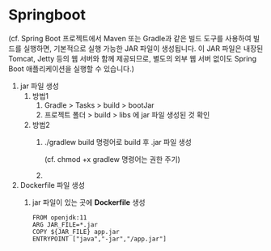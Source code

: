 # Springboot

(cf. Spring Boot 프로젝트에서 Maven 또는 Gradle과 같은 빌드 도구를 사용하여 빌드를 실행하면, 기본적으로 실행 가능한 JAR 파일이 생성됩니다. 이 JAR 파일은 내장된 Tomcat, Jetty 등의 웹 서버와 함께 제공되므로, 별도의 외부 웹 서버 없이도 Spring Boot 애플리케이션을 실행할 수 있습니다.)

1. jar 파일 생성
    1. 방법1
        1. Gradle > Tasks > build > bootJar
        2. 프로젝트 폴더 > build > libs 에 jar 파일 생성된 것 확인
    2. 방법2
        1. ./gradlew build 명령어로 build 후 .jar 파일 생성 
            
            (cf. chmod +x gradlew 명령어는 권한 주기)
            
        2. 
2. Dockerfile 파일 생성
    1. jar 파일이 있는 곳에 **Dockerfile** 생성
        
        ```docker
        FROM openjdk:11
        ARG JAR_FILE=*.jar
        COPY ${JAR_FILE} app.jar
        ENTRYPOINT ["java","-jar","/app.jar"]
        ```
